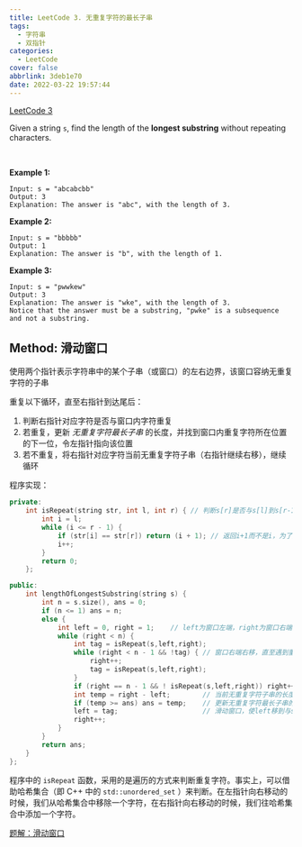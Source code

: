 ```yaml
---
title: LeetCode 3. 无重复字符的最长子串
tags:
  - 字符串
  - 双指针
categories:
  - LeetCode
cover: false
abbrlink: 3deb1e70
date: 2022-03-22 19:57:44
---
```


[LeetCode 3](https://leetcode-cn.com/problems/longest-substring-without-repeating-characters/)

Given a string `s`, find the length of the **longest substring** without repeating characters.

 

**Example 1:**

    Input: s = "abcabcbb"
    Output: 3
    Explanation: The answer is "abc", with the length of 3.


**Example 2:**

    Input: s = "bbbbb"
    Output: 1
    Explanation: The answer is "b", with the length of 1.


**Example 3:**

    Input: s = "pwwkew"
    Output: 3
    Explanation: The answer is "wke", with the length of 3.
    Notice that the answer must be a substring, "pwke" is a subsequence and not a substring.



## Method: 滑动窗口

使用两个指针表示字符串中的某个子串（或窗口）的左右边界，该窗口容纳无重复字符的子串

重复以下循环，直至右指针到达尾后：
1. 判断右指针对应字符是否与窗口内字符重复
2. 若重复，更新 *无重复字符最长子串* 的长度，并找到窗口内重复字符所在位置的下一位，令左指针指向该位置
3. 若不重复，将右指针对应字符当前无重复字符子串（右指针继续右移），继续循环

程序实现：
```cpp
private:
    int isRepeat(string str, int l, int r) { // 判断s[r]是否与s[l]到s[r-1]之间的字符重复，输出重复字符所在位置加1，或输出0
        int i = l;
        while (i <= r - 1) {
            if (str[i] == str[r]) return (i + 1); // 返回i+1而不是i，为了避免s[0]与s[r]相同时输出0
            i++;
        }
        return 0;
    };

public:
    int lengthOfLongestSubstring(string s) {
        int n = s.size(), ans = 0;
        if (n <= 1) ans = n;
        else {
            int left = 0, right = 1;    // left为窗口左端，right为窗口右端
            while (right < n) {
                int tag = isRepeat(s,left,right);
                while (right < n - 1 && !tag) { // 窗口右端右移，直至遇到重复字符
                    right++;
                    tag = isRepeat(s,left,right);
                }
                if (right == n - 1 && ! isRepeat(s,left,right)) right++;
                int temp = right - left;        // 当前无重复字符子串的长度
                if (temp >= ans) ans = temp;    // 更新无重复字符最长子串的长度
                left = tag;                     // 滑动窗口，使left移到与s[right]重复字符的下一位（即s[tag]）
                right++;
            }
        }
        return ans;
    }
};
```

程序中的 `isRepeat` 函数，采用的是遍历的方式来判断重复字符。事实上，可以借助哈希集合（即 C++ 中的 `std::unordered_set` ）来判断。在左指针向右移动的时候，我们从哈希集合中移除一个字符，在右指针向右移动的时候，我们往哈希集合中添加一个字符。

[题解：滑动窗口](https://leetcode-cn.com/problems/longest-substring-without-repeating-characters/solution/hua-dong-chuang-kou-by-powcai/)